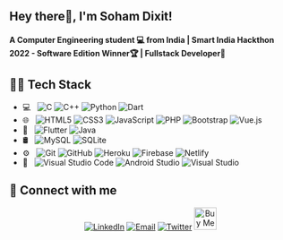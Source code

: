 <!-- ## Hey there👋, I'm [Soham Dixit!](https://soham-dixit.github.io) -->
## Hey there👋, I'm Soham Dixit!

#### A Computer Engineering student 💻 from India | Smart India Hackthon 2022 - Software Edition Winner🏆 | Fullstack Developer🚀

## 👨‍💻 Tech Stack

- 💻 &nbsp;
  ![C](https://img.shields.io/badge/c-%2300599C.svg?style=for-the-badge&logo=c&logoColor=white)
  ![C++](https://img.shields.io/badge/c++-%2300599C.svg?style=for-the-badge&logo=c%2B%2B&logoColor=white)
  ![Python](https://img.shields.io/badge/python-3670A0?style=for-the-badge&logo=python&logoColor=ffdd54)
  ![Dart](https://img.shields.io/badge/Dart-0175C2?style=for-the-badge&logo=dart&logoColor=white)
- 🌐 &nbsp;
  ![HTML5](https://img.shields.io/badge/html5-%23E34F26.svg?style=for-the-badge&logo=html5&logoColor=white)
  ![CSS3](https://img.shields.io/badge/css3-%231572B6.svg?style=for-the-badge&logo=css3&logoColor=white)
  ![JavaScript](https://img.shields.io/badge/javascript-%23323330.svg?style=for-the-badge&logo=javascript&logoColor=%23F7DF1E)
  ![PHP](https://img.shields.io/badge/php-%23777BB4.svg?style=for-the-badge&logo=php&logoColor=white)
  ![Bootstrap](https://img.shields.io/badge/bootstrap-%23563D7C.svg?style=for-the-badge&logo=bootstrap&logoColor=white)
  ![Vue.js](https://img.shields.io/badge/vuejs-%2335495e.svg?style=for-the-badge&logo=vuedotjs&logoColor=%234FC08D)
- 📱 &nbsp;
  ![Flutter](https://img.shields.io/badge/Flutter-02569B?style=for-the-badge&logo=flutter&logoColor=white)
  ![Java](https://img.shields.io/badge/java-%23ED8B00.svg?style=for-the-badge&logo=java&logoColor=white)
- 🛢 &nbsp;
  ![MySQL](https://img.shields.io/badge/mysql-%2300f.svg?style=for-the-badge&logo=mysql&logoColor=white)
  ![SQLite](https://img.shields.io/badge/sqlite-%2307405e.svg?style=for-the-badge&logo=sqlite&logoColor=white)
- ⚙️ &nbsp;
  ![Git](https://img.shields.io/badge/git-%23F05033.svg?style=for-the-badge&logo=git&logoColor=white)
  ![GitHub](https://img.shields.io/badge/github-%23121011.svg?style=for-the-badge&logo=github&logoColor=white)
  ![Heroku](https://img.shields.io/badge/heroku-%23430098.svg?style=for-the-badge&logo=heroku&logoColor=white)
  ![Firebase](https://img.shields.io/badge/firebase-%23039BE5.svg?style=for-the-badge&logo=firebase)
  ![Netlify](https://img.shields.io/badge/netlify-%23000000.svg?style=for-the-badge&logo=netlify&logoColor=#00C7B7)
- 🔧 &nbsp;
  ![Visual Studio Code](https://img.shields.io/badge/Visual%20Studio%20Code-0078d7.svg?style=for-the-badge&logo=visual-studio-code&logoColor=white)
  ![Android Studio](https://img.shields.io/badge/Android%20Studio-3DDC84.svg?style=for-the-badge&logo=android-studio&logoColor=white)
  ![Visual Studio](https://img.shields.io/badge/Visual%20Studio-5C2D91.svg?style=for-the-badge&logo=visual-studio&logoColor=white)

## 📱 Connect with me

<p align="center">
<!-- <a href="https://soham-dixit.github.io"><img alt="Website" src="https://img.shields.io/badge/Website-soham&#150dixit.github.io-blue?style=flat-square&logo=google-chrome"></a> -->
<a href="https://www.linkedin.com/in/soham-dixit"><img alt="LinkedIn" src="https://img.shields.io/badge/LinkedIn-Soham%20Dixit-blue?style=flat-square&logo=linkedin"></a>
<a href="mailto:sohamddixit@gmail.com"><img alt="Email" src="https://img.shields.io/badge/Email-sohamddixit@gmail.com-blue?style=flat-square&logo=gmail"></a>
<a href="https://twitter.com/iSohamDixit"><img alt="Twitter" src="https://img.shields.io/badge/Twitter-@iSohamDixit-blue?style=flat-square&logo=twitter"></a>
<a href="https://www.buymeacoffee.com/sohamdixit" target="_blank"><img src="https://cdn.buymeacoffee.com/buttons/v2/default-yellow.png" alt="Buy Me A Coffee" style="height: 40px !important;width: 190x !important;" ></a>
</p>
